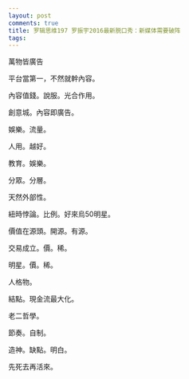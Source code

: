 ```yaml
---
layout: post
comments: true
title: 罗辑思维197 罗振宇2016最新脱口秀：新媒体需要破阵
tags: 
---
```

萬物皆廣告

平台當第一，不然就幹內容。

內容值錢。說服。光合作用。

創意城。內容即廣告。

娛樂。流量。

人用。越好。

教育。娛樂。

分眾。分層。

天然外部性。

紐時悖論。比例。好來烏50明星。

價值在源頭。開源。有源。

交易成立。價。稀。

明星。價。稀。

人格物。

結點。現金流最大化。

老二哲學。

節奏。自制。

造神。缺點。明白。

先死去再活來。


